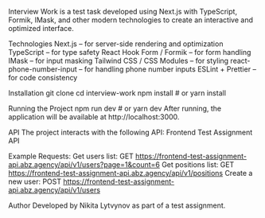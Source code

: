 Interview Work is a test task developed using Next.js with TypeScript, Formik, IMask,
and other modern technologies to create an interactive and optimized interface.

Technologies
Next.js – for server-side rendering and optimization
TypeScript – for type safety
React Hook Form / Formik – for form handling
IMask – for input masking
Tailwind CSS / CSS Modules – for styling
react-phone-number-input – for handling phone number inputs
ESLint + Prettier – for code consistency

Installation
git clone
cd interview-work
npm install # or yarn install

Running the Project
npm run dev # or yarn dev
After running, the application will be available at http://localhost:3000.

API
The project interacts with the following API:
Frontend Test Assignment API

Example Requests:
Get users list:
GET https://frontend-test-assignment-api.abz.agency/api/v1/users?page=1&count=6
Get positions list:
GET https://frontend-test-assignment-api.abz.agency/api/v1/positions
Create a new user:
POST https://frontend-test-assignment-api.abz.agency/api/v1/users

Author
Developed by Nikita Lytvynov as part of a test assignment.
